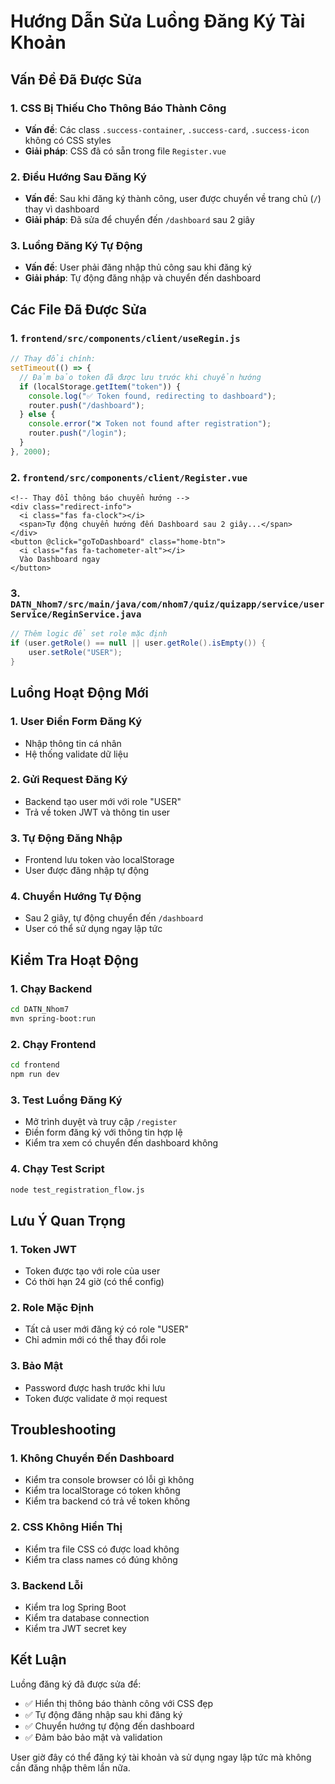 # Hướng Dẫn Sửa Luồng Đăng Ký Tài Khoản

## Vấn Đề Đã Được Sửa

### 1. CSS Bị Thiếu Cho Thông Báo Thành Công

- **Vấn đề**: Các class `.success-container`, `.success-card`, `.success-icon` không có CSS styles
- **Giải pháp**: CSS đã có sẵn trong file `Register.vue`

### 2. Điều Hướng Sau Đăng Ký

- **Vấn đề**: Sau khi đăng ký thành công, user được chuyển về trang chủ (`/`) thay vì dashboard
- **Giải pháp**: Đã sửa để chuyển đến `/dashboard` sau 2 giây

### 3. Luồng Đăng Ký Tự Động

- **Vấn đề**: User phải đăng nhập thủ công sau khi đăng ký
- **Giải pháp**: Tự động đăng nhập và chuyển đến dashboard

## Các File Đã Được Sửa

### 1. `frontend/src/components/client/useRegin.js`

```javascript
// Thay đổi chính:
setTimeout(() => {
  // Đảm bảo token đã được lưu trước khi chuyển hướng
  if (localStorage.getItem("token")) {
    console.log("✅ Token found, redirecting to dashboard");
    router.push("/dashboard");
  } else {
    console.error("❌ Token not found after registration");
    router.push("/login");
  }
}, 2000);
```

### 2. `frontend/src/components/client/Register.vue`

```vue
<!-- Thay đổi thông báo chuyển hướng -->
<div class="redirect-info">
  <i class="fas fa-clock"></i>
  <span>Tự động chuyển hướng đến Dashboard sau 2 giây...</span>
</div>
<button @click="goToDashboard" class="home-btn">
  <i class="fas fa-tachometer-alt"></i>
  Vào Dashboard ngay
</button>
```

### 3. `DATN_Nhom7/src/main/java/com/nhom7/quiz/quizapp/service/userService/ReginService.java`

```java
// Thêm logic để set role mặc định
if (user.getRole() == null || user.getRole().isEmpty()) {
    user.setRole("USER");
}
```

## Luồng Hoạt Động Mới

### 1. User Điền Form Đăng Ký

- Nhập thông tin cá nhân
- Hệ thống validate dữ liệu

### 2. Gửi Request Đăng Ký

- Backend tạo user mới với role "USER"
- Trả về token JWT và thông tin user

### 3. Tự Động Đăng Nhập

- Frontend lưu token vào localStorage
- User được đăng nhập tự động

### 4. Chuyển Hướng Tự Động

- Sau 2 giây, tự động chuyển đến `/dashboard`
- User có thể sử dụng ngay lập tức

## Kiểm Tra Hoạt Động

### 1. Chạy Backend

```bash
cd DATN_Nhom7
mvn spring-boot:run
```

### 2. Chạy Frontend

```bash
cd frontend
npm run dev
```

### 3. Test Luồng Đăng Ký

- Mở trình duyệt và truy cập `/register`
- Điền form đăng ký với thông tin hợp lệ
- Kiểm tra xem có chuyển đến dashboard không

### 4. Chạy Test Script

```bash
node test_registration_flow.js
```

## Lưu Ý Quan Trọng

### 1. Token JWT

- Token được tạo với role của user
- Có thời hạn 24 giờ (có thể config)

### 2. Role Mặc Định

- Tất cả user mới đăng ký có role "USER"
- Chỉ admin mới có thể thay đổi role

### 3. Bảo Mật

- Password được hash trước khi lưu
- Token được validate ở mọi request

## Troubleshooting

### 1. Không Chuyển Đến Dashboard

- Kiểm tra console browser có lỗi gì không
- Kiểm tra localStorage có token không
- Kiểm tra backend có trả về token không

### 2. CSS Không Hiển Thị

- Kiểm tra file CSS có được load không
- Kiểm tra class names có đúng không

### 3. Backend Lỗi

- Kiểm tra log Spring Boot
- Kiểm tra database connection
- Kiểm tra JWT secret key

## Kết Luận

Luồng đăng ký đã được sửa để:

- ✅ Hiển thị thông báo thành công với CSS đẹp
- ✅ Tự động đăng nhập sau khi đăng ký
- ✅ Chuyển hướng tự động đến dashboard
- ✅ Đảm bảo bảo mật và validation

User giờ đây có thể đăng ký tài khoản và sử dụng ngay lập tức mà không cần đăng nhập thêm lần nữa.
